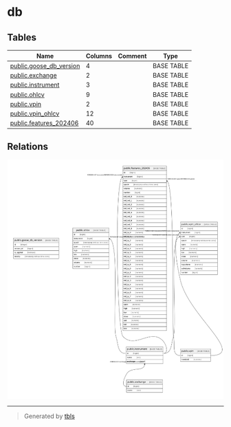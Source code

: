 # db

## Tables

| Name | Columns | Comment | Type |
| ---- | ------- | ------- | ---- |
| [public.goose_db_version](public.goose_db_version.md) | 4 |  | BASE TABLE |
| [public.exchange](public.exchange.md) | 2 |  | BASE TABLE |
| [public.instrument](public.instrument.md) | 3 |  | BASE TABLE |
| [public.ohlcv](public.ohlcv.md) | 9 |  | BASE TABLE |
| [public.vpin](public.vpin.md) | 2 |  | BASE TABLE |
| [public.vpin_ohlcv](public.vpin_ohlcv.md) | 12 |  | BASE TABLE |
| [public.features_202406](public.features_202406.md) | 40 |  | BASE TABLE |

## Relations

![er](schema.svg)

---

> Generated by [tbls](https://github.com/k1LoW/tbls)
